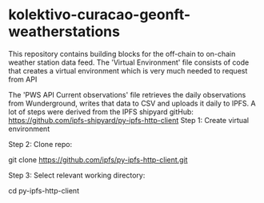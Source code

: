 # kolektivo-curacao-geonft-weatherstations
This repository contains building blocks for the off-chain to on-chain weather station data feed. The 'Virtual Environment' file consists of code that creates a virtual environment which is very much needed to request from API

The 'PWS API Current observations' file retrieves the daily observations from Wunderground, writes that data to CSV and uploads it daily to IPFS. A lot of steps were derived from the IPFS shipyard gitHub: https://github.com/ipfs-shipyard/py-ipfs-http-client
Step 1: Create virtual environment 
 
Step 2: Clone repo: 

  git clone https://github.com/ipfs/py-ipfs-http-client.git
 
Step 3: Select relevant working directory:

  cd py-ipfs-http-client
  
